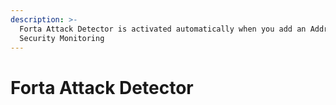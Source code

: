 ```yaml
---
description: >-
  Forta Attack Detector is activated automatically when you add an Address to
  Security Monitoring
---
```


# Forta Attack Detector

